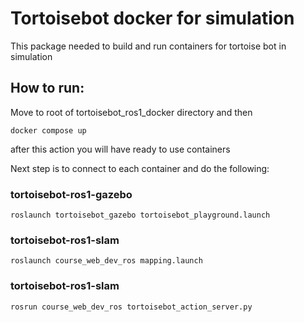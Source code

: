 
# Tortoisebot docker for simulation

This package needed to build and run containers for tortoise bot in simulation

## How to run:

Move to root of tortoisebot_ros1_docker directory and then

```
docker compose up
```

after this action you will have ready to use containers

Next step is to connect to each container and do the following:

### tortoisebot-ros1-gazebo

```
roslaunch tortoisebot_gazebo tortoisebot_playground.launch
```

### tortoisebot-ros1-slam

```
roslaunch course_web_dev_ros mapping.launch
```

### tortoisebot-ros1-slam

```
rosrun course_web_dev_ros tortoisebot_action_server.py
```